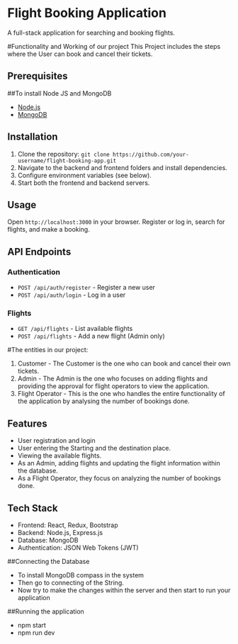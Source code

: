 # Flight Booking Application
A full-stack application for searching and booking flights.

#Functionality and Working of our project
This Project includes the steps where the User can book and cancel their tickets.

## Prerequisites
##To install Node JS and MongoDB
- [Node.js](https://nodejs.org/) 
- [MongoDB](https://www.mongodb.com/try/download/community) 

## Installation
1. Clone the repository: `git clone https://github.com/your-username/flight-booking-app.git`
2. Navigate to the backend and frontend folders and install dependencies.
3. Configure environment variables (see below).
4. Start both the frontend and backend servers.

## Usage
Open `http://localhost:3000` in your browser. Register or log in, search for flights, and make a booking.

## API Endpoints
### Authentication
- `POST /api/auth/register` - Register a new user
- `POST /api/auth/login` - Log in a user

### Flights
- `GET /api/flights` - List available flights
- `POST /api/flights` - Add a new flight (Admin only)

#The entities in our project:
1. Customer - The Customer is the one who can book and cancel their own tickets.
2. Admin - The Admin is the one who focuses on adding flights and providing the approval for flight operators to view the application.
3. Flight Operator -  This is the one who handles the entire functionality of the application by analysing the number of bookings done.

## Features
- User registration and login
- User entering the Starting and the destination place.
- Viewing the available flights.
- As an Admin, adding flights and updating the flight information within the database.
- As a Flight Operator, they focus on analyzing the number of bookings done.

## Tech Stack
- Frontend: React, Redux, Bootstrap
- Backend: Node.js, Express.js
- Database: MongoDB
- Authentication: JSON Web Tokens (JWT)

##Connecting the Database
- To install MongoDB compass in the system
- Then go to connecting of the String.
- Now try to make the changes within the server and then start to run your application

##Running the application
- npm start
- npm run dev
